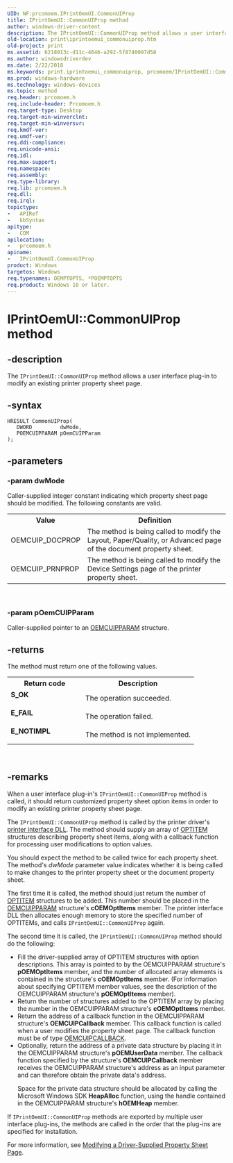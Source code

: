 ```yaml
---
UID: NF:prcomoem.IPrintOemUI.CommonUIProp
title: IPrintOemUI::CommonUIProp method
author: windows-driver-content
description: The IPrintOemUI::CommonUIProp method allows a user interface plug-in to modify an existing printer property sheet page.
old-location: print\iprintoemui_commonuiprop.htm
old-project: print
ms.assetid: 6218913c-d11c-4646-a292-5f8740097d58
ms.author: windowsdriverdev
ms.date: 2/22/2018
ms.keywords: print.iprintoemui_commonuiprop, prcomoem/IPrintOemUI::CommonUIProp, CommonUIProp, IPrintOemUI, IPrintOemUI::CommonUIProp, print_unidrv-pscript_ui_dd201198-0df4-479d-9c48-0fa934fb0b56.xml, CommonUIProp method [Print Devices], IPrintOemUI interface, IPrintOemUI interface [Print Devices], CommonUIProp method, CommonUIProp method [Print Devices]
ms.prod: windows-hardware
ms.technology: windows-devices
ms.topic: method
req.header: prcomoem.h
req.include-header: Prcomoem.h
req.target-type: Desktop
req.target-min-winverclnt: 
req.target-min-winversvr: 
req.kmdf-ver: 
req.umdf-ver: 
req.ddi-compliance: 
req.unicode-ansi: 
req.idl: 
req.max-support: 
req.namespace: 
req.assembly: 
req.type-library: 
req.lib: prcomoem.h
req.dll: 
req.irql: 
topictype:
-	APIRef
-	kbSyntax
apitype:
-	COM
apilocation:
-	prcomoem.h
apiname:
-	IPrintOemUI.CommonUIProp
product: Windows
targetos: Windows
req.typenames: OEMPTOPTS, *POEMPTOPTS
req.product: Windows 10 or later.
---
```


# IPrintOemUI::CommonUIProp method


## -description


The <code>IPrintOemUI::CommonUIProp</code> method allows a user interface plug-in to modify an existing printer property sheet page.


## -syntax


````
HRESULT CommonUIProp(
   DWORD         dwMode,
   POEMCUIPPARAM pOemCUIPParam
);
````


## -parameters




### -param dwMode

Caller-supplied integer constant indicating which property sheet page should be modified. The following constants are valid.

<table>
<tr>
<th>Value</th>
<th>Definition</th>
</tr>
<tr>
<td>
OEMCUIP_DOCPROP

</td>
<td>
The method is being called to modify the Layout, Paper/Quality, or Advanced page of the document property sheet.

</td>
</tr>
<tr>
<td>
OEMCUIP_PRNPROP

</td>
<td>
The method is being called to modify the Device Settings page of the printer property sheet.

</td>
</tr>
</table>
 


### -param pOemCUIPParam

Caller-supplied pointer to an <a href="..\printoem\ns-printoem-_oemcuipparam.md">OEMCUIPPARAM</a> structure.


## -returns



The method must return one of the following values.

<table>
<tr>
<th>Return code</th>
<th>Description</th>
</tr>
<tr>
<td width="40%">
<dl>
<dt><b>S_OK</b></dt>
</dl>
</td>
<td width="60%">
The operation succeeded.

</td>
</tr>
<tr>
<td width="40%">
<dl>
<dt><b>E_FAIL</b></dt>
</dl>
</td>
<td width="60%">
The operation failed.

</td>
</tr>
<tr>
<td width="40%">
<dl>
<dt><b>E_NOTIMPL</b></dt>
</dl>
</td>
<td width="60%">
The method is not implemented.

</td>
</tr>
</table>
 




## -remarks



When a user interface plug-in's <code>IPrintOemUI::CommonUIProp</code> method is called, it should return customized property sheet option items in order to modify an existing printer property sheet page.

The <code>IPrintOemUI::CommonUIProp</code> method is called by the printer driver's <a href="https://msdn.microsoft.com/2a8cf38f-8e27-4e08-9c0f-5d1a4cd854ac">printer interface DLL</a>. The method should supply an array of <a href="..\compstui\ns-compstui-_optitem.md">OPTITEM</a> structures describing property sheet items, along with a callback function for processing user modifications to option values.

You should expect the method to be called twice for each property sheet. The method's <i>dwMode</i> parameter value indicates whether it is being called to make changes to the printer property sheet or the document property sheet.

The first time it is called, the method should just return the number of <a href="..\compstui\ns-compstui-_optitem.md">OPTITEM</a> structures to be added. This number should be placed in the <a href="..\printoem\ns-printoem-_oemcuipparam.md">OEMCUIPPARAM</a> structure's <b>cOEMOptItems</b> member. The printer interface DLL then allocates enough memory to store the specified number of OPTITEMs, and calls <code>IPrintOemUI::CommonUIProp</code> again.

The second time it is called, the <code>IPrintOemUI::CommonUIProp</code> method should do the following:

<ul>
<li>
Fill the driver-supplied array of OPTITEM structures with option descriptions. This array is pointed to by the OEMCUIPPARAM structure's <b>pOEMOptItems</b> member, and the number of allocated array elements is contained in the structure's <b>cOEMOptItems</b> member. (For information about specifying OPTITEM member values, see the description of the OEMCUIPPARAM structure's <b>pOEMOptItems</b> member).

</li>
<li>
Return the number of structures added to the OPTITEM array by placing the number in the OEMCUIPPARAM structure's <b>cOEMOptItems</b> member.

</li>
<li>
Return the address of a callback function in the OEMCUIPPARAM structure's <b>OEMCUIPCallback</b> member. This callback function is called when a user modifies the property sheet page. The callback function must be of type <a href="..\printoem\nc-printoem-oemcuipcallback.md">OEMCUIPCALLBACK</a>.

</li>
<li>
Optionally, return the address of a private data structure by placing it in the OEMCUIPPARAM structure's <b>pOEMUserData</b> member. The callback function specified by the structure's <b>OEMCUIPCallback</b> member receives the OEMCUIPPARAM structure's address as an input parameter and can therefore obtain the private data's address.

Space for the private data structure should be allocated by calling the Microsoft Windows SDK <b>HeapAlloc</b> function, using the handle contained in the OEMCUIPPARAM structure's <b>hOEMHeap</b> member.

</li>
</ul>
If <code>IPrintOemUI::CommonUIProp</code> methods are exported by multiple user interface plug-ins, the methods are called in the order that the plug-ins are specified for installation.

For more information, see <a href="https://msdn.microsoft.com/98338017-96a0-414c-9b80-bcb98eff61e5">Modifying a Driver-Supplied Property Sheet Page</a>.



